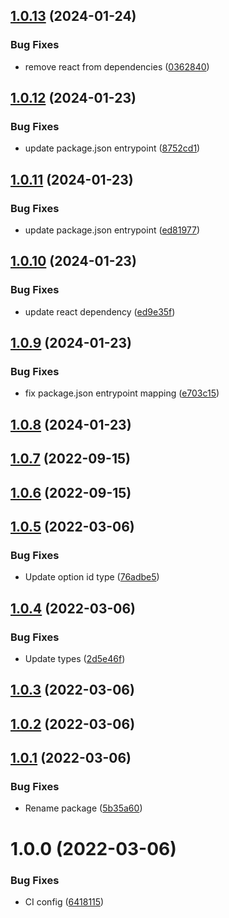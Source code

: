 ## [1.0.13](https://github.com/rostyk-begey/react-checkbox-hook/compare/v1.0.12...v1.0.13) (2024-01-24)


### Bug Fixes

* remove react from dependencies ([0362840](https://github.com/rostyk-begey/react-checkbox-hook/commit/036284072f95deccb75378cc2fd5b29e7248e72b))

## [1.0.12](https://github.com/rostyk-begey/react-checkbox-hook/compare/v1.0.11...v1.0.12) (2024-01-23)


### Bug Fixes

* update package.json entrypoint ([8752cd1](https://github.com/rostyk-begey/react-checkbox-hook/commit/8752cd188448ffdefb5845f2d82a073912e0c8c6))

## [1.0.11](https://github.com/rostyk-begey/react-checkbox-hook/compare/v1.0.10...v1.0.11) (2024-01-23)


### Bug Fixes

* update package.json entrypoint ([ed81977](https://github.com/rostyk-begey/react-checkbox-hook/commit/ed81977a71b147e48906a33dd517b1e336df5b15))

## [1.0.10](https://github.com/rostyk-begey/react-checkbox-hook/compare/v1.0.9...v1.0.10) (2024-01-23)


### Bug Fixes

* update react dependency ([ed9e35f](https://github.com/rostyk-begey/react-checkbox-hook/commit/ed9e35fcdca1e83e3581f04e501190524589668a))

## [1.0.9](https://github.com/rostyk-begey/react-checkbox-hook/compare/v1.0.8...v1.0.9) (2024-01-23)


### Bug Fixes

* fix package.json entrypoint mapping ([e703c15](https://github.com/rostyk-begey/react-checkbox-hook/commit/e703c15da2f37a41c148b0c314ebac8271c6128f))

## [1.0.8](https://github.com/rostyk-begey/react-checkbox-hook/compare/v1.0.7...v1.0.8) (2024-01-23)

## [1.0.7](https://github.com/rostyk-begey/react-checkbox-hook/compare/v1.0.6...v1.0.7) (2022-09-15)

## [1.0.6](https://github.com/rostyk-begey/react-checkbox-hook/compare/v1.0.5...v1.0.6) (2022-09-15)

## [1.0.5](https://github.com/rostyk-begey/react-checkbox-hook/compare/v1.0.4...v1.0.5) (2022-03-06)


### Bug Fixes

* Update option id type ([76adbe5](https://github.com/rostyk-begey/react-checkbox-hook/commit/76adbe53fa07e7e436dc7a3d7649eddf985bfad1))

## [1.0.4](https://github.com/rostyk-begey/react-checkbox-hook/compare/v1.0.3...v1.0.4) (2022-03-06)


### Bug Fixes

* Update types ([2d5e46f](https://github.com/rostyk-begey/react-checkbox-hook/commit/2d5e46f411c8c53dc4876d5d72c082a2c7c2142a))

## [1.0.3](https://github.com/rostyk-begey/react-checkbox-hook/compare/v1.0.2...v1.0.3) (2022-03-06)

## [1.0.2](https://github.com/rostyk-begey/react-checkbox-hook/compare/v1.0.1...v1.0.2) (2022-03-06)

## [1.0.1](https://github.com/rostyk-begey/react-checkbox-hook/compare/v1.0.0...v1.0.1) (2022-03-06)


### Bug Fixes

* Rename package ([5b35a60](https://github.com/rostyk-begey/react-checkbox-hook/commit/5b35a60c6800ba5f12d116f4aa37bda310ca0505))

# 1.0.0 (2022-03-06)


### Bug Fixes

* CI config ([6418115](https://github.com/rostyk-begey/react-checkbox/commit/64181158e9a19f3b42542fd0eca90ac7b110518d))
